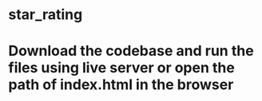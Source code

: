 # star_rating
# Download the codebase and run the files using live server or open the path of index.html in the browser
